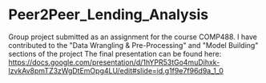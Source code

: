 # Peer2Peer_Lending_Analysis
Group project submitted as an assignment for the course COMP488. 
I have contributed to the "Data Wrangling & Pre-Processing" and "Model Building" sections of the project
The final presentation can be found here: 
https://docs.google.com/presentation/d/1hYPR53tGo4muDihxk-lzvkAv8pmTZ3zWgDtEmOpg4LU/edit#slide=id.g1f9e7f96d9a_1_0
